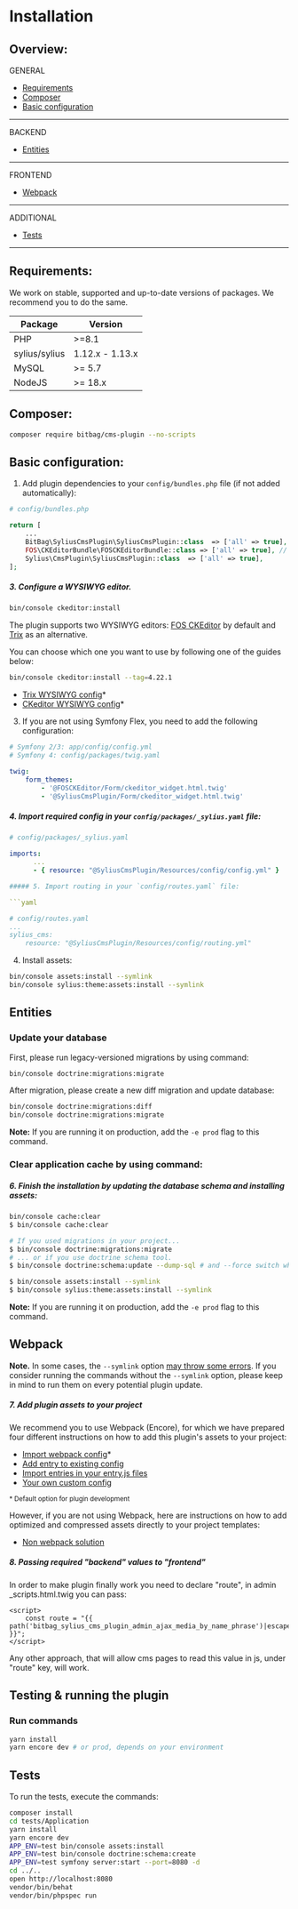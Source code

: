 # Installation

## Overview:
GENERAL
- [Requirements](#requirements)
- [Composer](#composer)
- [Basic configuration](#basic-configuration)
--- 
BACKEND
- [Entities](#entities)
---
FRONTEND
- [Webpack](#webpack)
---
ADDITIONAL
- [Tests](#tests)
---

## Requirements:
We work on stable, supported and up-to-date versions of packages. We recommend you to do the same.

| Package       | Version         |
|---------------|-----------------|
| PHP           | \>=8.1          |
| sylius/sylius | 1.12.x - 1.13.x |
| MySQL         | \>= 5.7         |
| NodeJS        | \>= 18.x        |

## Composer:
```bash
composer require bitbag/cms-plugin --no-scripts
```

## Basic configuration:
1. Add plugin dependencies to your `config/bundles.php` file (if not added automatically):

```php
# config/bundles.php

return [
    ...
    BitBag\SyliusCmsPlugin\SyliusCmsPlugin::class  => ['all' => true],
    FOS\CKEditorBundle\FOSCKEditorBundle::class => ['all' => true], // WYSIWYG editor
    Sylius\CmsPlugin\SyliusCmsPlugin::class  => ['all' => true],
];
```

##### 3. Configure a WYSIWYG editor.
```bash
bin/console ckeditor:install
```

The plugin supports two WYSIWYG editors: [FOS CKEditor](https://symfony.com/doc/master/bundles/FOSCKEditorBundle/usage/ckeditor.html) by default and [Trix](https://trix-editor.org/) as an alternative. 

You can choose which one you want to use by following one of the guides below:
```bash
bin/console ckeditor:install --tag=4.22.1
```

- [Trix WYSIWYG config](./trix-config.md)*
- [CKeditor WYSIWYG config](./ckeditor-config.md)*

3.  If you are not using Symfony Flex, you need to add the following configuration:

```yaml
# Symfony 2/3: app/config/config.yml
# Symfony 4: config/packages/twig.yaml

twig:
    form_themes:
        - '@FOSCKEditor/Form/ckeditor_widget.html.twig'
        - '@SyliusCmsPlugin/Form/ckeditor_widget.html.twig'
```

##### 4. Import required config in your `config/packages/_sylius.yaml` file:
```yaml
# config/packages/_sylius.yaml

imports:
      ...
      - { resource: "@SyliusCmsPlugin/Resources/config/config.yml" }

##### 5. Import routing in your `config/routes.yaml` file:

```yaml

# config/routes.yaml
...
sylius_cms:
    resource: "@SyliusCmsPlugin/Resources/config/routing.yml"
```

4. Install assets:
```bash
bin/console assets:install --symlink
bin/console sylius:theme:assets:install --symlink
```

## Entities
### Update your database
First, please run legacy-versioned migrations by using command:
```bash
bin/console doctrine:migrations:migrate
```

After migration, please create a new diff migration and update database:
```bash
bin/console doctrine:migrations:diff
bin/console doctrine:migrations:migrate
```
**Note:** If you are running it on production, add the `-e prod` flag to this command.

### Clear application cache by using command:
##### 6. Finish the installation by updating the database schema and installing assets:

```bash
bin/console cache:clear
$ bin/console cache:clear

# If you used migrations in your project...
$ bin/console doctrine:migrations:migrate
# ... or if you use doctrine schema tool.
$ bin/console doctrine:schema:update --dump-sql # and --force switch when you're ready :)

$ bin/console assets:install --symlink
$ bin/console sylius:theme:assets:install --symlink
```
**Note:** If you are running it on production, add the `-e prod` flag to this command.

## Webpack
**Note.** In some cases, the `--symlink` option [may throw some errors](https://github.com/Sylius/SyliusThemeBundle/issues/91). If you consider running the commands without the `--symlink` option, please keep in mind to run them on every potential plugin update.

##### 7. Add plugin assets to your project

We recommend you to use Webpack (Encore), for which we have prepared four different instructions on how to add this plugin's assets to your project:

- [Import webpack config](./01.1-webpack-config.md)*
- [Add entry to existing config](./01.2-webpack-entry.md)
- [Import entries in your entry.js files](./01.3-import-entry.md)
- [Your own custom config](./01.4-custom-solution.md)

<small>* Default option for plugin development</small>

However, if you are not using Webpack, here are instructions on how to add optimized and compressed assets directly to your project templates:

- [Non webpack solution](./01.5-non-webpack.md)

##### 8. Passing required "backend" values to "frontend"

In order to make plugin finally work you need to declare "route", in admin _scripts.html.twig you can pass:

```
<script>
    const route = "{{ path('bitbag_sylius_cms_plugin_admin_ajax_media_by_name_phrase')|escape('js') }}";
</script>
```

Any other approach, that will allow cms pages to read this value in js, under "route" key, will work. 

## Testing & running the plugin
### Run commands
```bash
yarn install
yarn encore dev # or prod, depends on your environment
```

## Tests
To run the tests, execute the commands:
```bash
composer install
cd tests/Application
yarn install
yarn encore dev
APP_ENV=test bin/console assets:install
APP_ENV=test bin/console doctrine:schema:create
APP_ENV=test symfony server:start --port=8080 -d
cd ../..
open http://localhost:8080
vendor/bin/behat
vendor/bin/phpspec run
```
